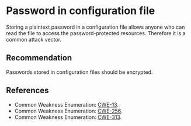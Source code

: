 # Password in configuration file
Storing a plaintext password in a configuration file allows anyone who can read the file to access the password-protected resources. Therefore it is a common attack vector.


## Recommendation
Passwords stored in configuration files should be encrypted.


## References
* Common Weakness Enumeration: [CWE-13](https://cwe.mitre.org/data/definitions/13.html).
* Common Weakness Enumeration: [CWE-256](https://cwe.mitre.org/data/definitions/256.html).
* Common Weakness Enumeration: [CWE-313](https://cwe.mitre.org/data/definitions/313.html).
